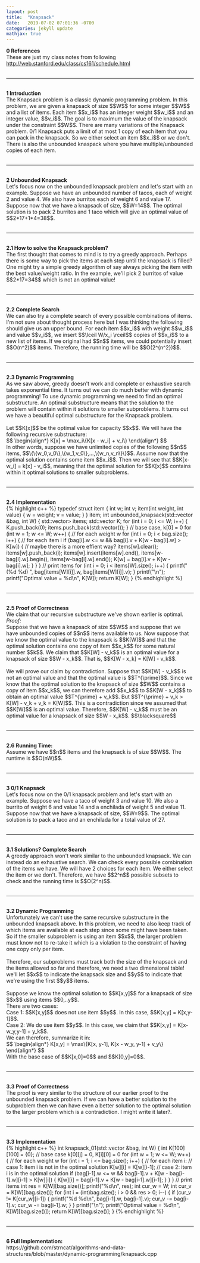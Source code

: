 ```yaml
---
layout: post
title:  "Knapsack"
date:   2019-07-02 07:01:36 -0700
categories: jekyll update
mathjax: true
---
```

<b>0 References</b><br>
These are just my class notes from following http://web.stanford.edu/class/cs161/schedule.html
<br>
<br>
<hr>
<!------------------------------------------------------------------------------------>
<br>
<b>1 Introduction</b><br>
The Knapsack problem is a classic dynamic programming problem. In this problem, we are given a knapsack of size $$W$$ for some integer $$W$$ and a list of items. Each item $$x_i$$ has an integer weight $$w_i$$ and an integer value, $$v_i$$. The goal is to maximum the value of the knapsack under the constraint $$W$$. There are many variations of the Knapsack problem. 0/1 Knapsack puts a limit of at most 1 copy of each item that you can pack in the knapsack. So we either select an item $$x_i$$ or we don't. There is also the unbounded knaspack where you have multiple/unbounded copies of each item.
<br>
<br>
<hr>
<!------------------------------------------------------------------------------------>
<br>
<b>2 Unbounded Knapsack</b><br>
Let's focus now on the unbounded knapsack problem and let's start with an example. Suppose we have an unbounded number of tacos, each of weight 2 and value 4. We also have burritos each of weight 6 and value 17. Suppose now that we have a knapsack of size, $$W=14$$. The optimal solution is to pack 2 burritos and 1 taco which will give an optimal value of $$2*17+1*4=38$$. 
<br>
<br>
<hr>
<!------------------------------------------------------------------------------------>
<br>
<b>2.1 How to solve the Knapsack problem?</b><br>
The first thought that comes to mind is to try a greedy approach. Perhaps there is some way to pick the items at each step until the knapsack is filled? One might try a simple greedy algorithm of say always picking the item with the best value/weight ratio. In the example, we'll pick 2 burritos of value $$2*17=34$$ which is not an optimal value!
<br>
<br>
<hr>
<!------------------------------------------------------------------------------------>
<br>
<b>2.2 Complete Search</b>
<br>
We can also try a complete search of every possible combinations of items. I'm not sure about thought process here but I was thinking the following should give us an upper bound. For each item $$x_i$$ with weight $$w_i$$ and value $$v_i$$, we insert $$\lceil W/x_i \rceil$$ copies of $$x_i$$ to a new list of items. If we original had $$n$$ items, we could potentially insert $$O(n^2)$$ items. Therefore, the running time will be $$O(2^{n^2})$$.
<br>
<br>
<hr>
<!------------------------------------------------------------------------------------>
<br>
<b>2.3 Dynamic Programming</b>
<br>
As we saw above, greedy doesn't work and complete or exhaustive search takes exponential time. It turns out we can do much better with dynamic programming! To use dynamic programming we need to find an optimal substructure. An optimal substructure means that the solution to the problem will contain within it solutions to smaller subproblems. It turns out we have a beautiful optimal substructure for the Knapsack problem.
<br>
<br>
Let $$K[x]$$ be the optimal value for capacity $$x$$. We will have the following recursive substructure:
<div center>
$$
\begin{align*}
K[x] = \max_i\{K[x - w_i] + v_i\}
\end{align*}
$$
</div>
In other words, suppose we have unlimited copies of the following $$n$$ items, $$\{\{w_0,v_0\},\{w_1,v_0\},...,\{w_n,v_n\}\}$$. Assume now that the optimal solution contains some item $$x_i$$. Then we will see that $$K[x-w_i] = k[x] - v_i$$, meaning that the optimal solution for $$K[x]$$ contains within it optimal solutions to smaller subproblems.
<br>
<br>
<hr>
<!------------------------------------------------------------------------------------>
<br>
<b>2.4 Implementation</b>
<br>
{% highlight c++ %}
typedef struct item {
    int w;
    int v;
    item(int weight, int value) {
        w = weight;
        v = value;
    }
} item;
int unbounded_knapsack(std::vector<item> &bag, int W) {
    std::vector<std::vector<int>> items;
    std::vector<int> K;
    for (int i = 0; i <= W; i++) {
        K.push_back(0);
        items.push_back(std::vector<int>());
    }
    // base case, k[0] = 0
    for (int w = 1; w <= W; w++) { // for each weight w
        for (int i = 0; i < bag.size(); i++) { // for each item i
            if (bag[i].w <= w && bag[i].v + K[w - bag[i].w] > K[w]) {
                // maybe there is a more effient way?
                items[w].clear();
                items[w].push_back(i);
                items[w].insert(items[w].end(), items[w-bag[i].w].begin(), items[w-bag[i].w].end());
                K[w] = bag[i].v + K[w - bag[i].w];
            }
        }
    }
    // print items
    for (int i = 0; i < items[W].size(); i++) {
        printf("(%d %d) ", bag[items[W][i]].w, bag[items[W][i]].v);
    }
    printf("\n");
    printf("Optimal value = %d\n", K[W]);
    return K[W];
}
{% endhighlight %}
<br>
<br>
<hr>
<!------------------------------------------------------------------------------------>
<br>
<b>2.5 Proof of Correctness</b><br>
We claim that our recursive substructure we've shown earlier is optimal. 
<br>
<i>Proof:</i> <br>
Suppose that we have a knapsack of size $$W$$ and suppose that we have unbounded copies of $$n$$ items available to us. Now suppose that we know the optimal value to the knapsack is $$K[W]$$ and that the optimal solution contains one copy of item $$x_k$$ for some natural number $$k$$. We claim that $$K[W] - v_k$$ is an optimal value for a knapsack of size $$W - x_k$$. That is, $$K[W - x_k] = K[W] - v_k$$.
<br><br>
We will prove our claim by contradiction. Suppose that $$K[W] - v_k$$ is not an optimal value and that the optimal value is $$T^{\prime}$$. Since we know that the optimal solution to the knapsack of size $$W$$ contains a copy of item $$x_k$$, we can therefore add $$x_k$$ to $$K[W - x_k]$$ to obtain an optimal value $$T^{\prime} + v_k$$. But $$T^{\prime} + v_k >  K[W] - v_k + v_k = K[W]$$. This is a contradiction since we assumed that $$K[W]$$ is an optimal value. Therefore, $$K[W] - v_k$$ must be an optimal value for a knapsack of size $$W - x_k$$. $$\blacksquare$$
<br>
<br>
<hr>
<!------------------------------------------------------------------------------------>
<br>
<b>2.6 Running Time:</b> <br>
Assume we have $$n$$ items and the knapsack is of size $$W$$. The runtime is $$O(nW)$$.
<br>
<br>
<hr>
<!------------------------------------------------------------------------------------>
<br>
<b>3 0/1 Knapsack</b><br>
Let's focus now on the 0/1 knapsack problem and let's start with an example. Suppose we have a taco of weight 3 and value 10. We also a burrito of weight 6 and value 14 and a enchilada of weight 5 and value 11. Suppose now that we have a knapsack of size, $$W=9$$. The optimal solution is to pack a taco and an enchilada for a total value of 27.
<br>
<br>
<hr>
<!------------------------------------------------------------------------------------>
<br>
<b>3.1 Solutions? Complete Search</b><br>
A greedy approach won't work similar to the unbounded knapsack. We can instead do an exhaustive search. We can check every possible combination of the items we have. We will have 2 choices for each item. We either select the item or we don't. Therefore, we have $$2^n$$ possible subsets to check and the running time is $$O(2^n)$$. 
<br>
<br>
<hr>
<!------------------------------------------------------------------------------------>
<br>
<b>3.2 Dynamic Programming</b>
<br>
Unfortunately we can't use the same recursive substructure in the unbounded knapsack above. In this problem, we need to also keep track of which items are available at each step since some might have been taken. So if the smaller subproblem is using an item $$x$$, the larger problem must know not to re-take it which is a violation to the constraint of having one copy only per item.
<br>
<br>
Therefore, our subproblems must track both the size of the knapsack and the items allowed so far and therefore, we need a two dimensional table! we'll let $$x$$ to indicate the knapsack size and $$y$$ to indicate that we're using the first $$y$$ items.
<br>
<br>
Suppose we know the optimal solution to $$K[x,y]$$ for a knapsack of size $$x$$ using items $$0,..y$$.
<br>
There are two cases:
<br>
Case 1: $$K[x,y]$$ does not use item $$y$$. In this case, $$K[x,y] = K[x,y-1]$$.
<br>
Case 2: We do use item $$y$$. In this case, we claim that $$K[x,y] = K[x-w_y,y-1] + y_k$$.
<br>
We can therefore, summarize it in:
<div center>
$$
\begin{align*}
K[x,y] = \max\{K[x, y-1], K[x - w_y, y-1] + v_y\}
\end{align*}
$$
</div>
With the base case of $$K[x,0]=0$$ and $$K[0,y]=0$$.
<br>
<br>
<hr>
<!------------------------------------------------------------------------------------>
<br>
<b>3.3 Proof of Correctness</b><br>
The proof is very similar to the structure of our earlier proof to the unbounded knapsack problem. If we can have a better solution to the subproblem then we can have even a better solution to the optimal solution to the larger problem which is a contradiction. I might write it later?.
<br>
<br>
<hr>
<!------------------------------------------------------------------------------------>
<br>
<b>3.3 Implementation</b>
<br>
{% highlight c++ %}
int knapsack_01(std::vector<item> &bag, int W) {
    int K[100][100] = {0};
    // base case k[0][j] = 0, K[i][0] = 0
    for (int w = 1; w <= W; w++) { // for each weight w
        for (int i = 1; i <= bag.size(); i++) { // for each item i:
            // case 1: item i is not in the optimal solution
            K[w][i] = K[w][i-1];
            // case 2: item i is in the optimal solution
            if (bag[i-1].w <= w && bag[i-1].v + K[w - bag[i-1].w][i-1] > K[w][i]) {
                K[w][i] = bag[i-1].v + K[w - bag[i-1].w][i-1];
            }
        }
    }
    // print items
    int res = K[W][bag.size()];
    printf("%d\n", res);
    int cur_w = W;
    int cur_v = K[W][bag.size()];
    for (int i = (int)bag.size(); i > 0 && res > 0; i--) {
        if (cur_v != K[cur_w][i-1]) {
            printf("%d %d\n", bag[i-1].w, bag[i-1].v);
            cur_v -= bag[i-1].v;
            cur_w -= bag[i-1].w;
        }
    }
    printf("\n");
    printf("Optimal value = %d\n", K[W][bag.size()]);
    return K[W][bag.size()];
}
{% endhighlight %}
<br>
<br>
<hr>
<!------------------------------------------------------------------------------------>
<br>
<b>6 Full Implementation:</b> <br>
https://github.com/strncat/algorithms-and-data-structures/blob/master/dynamic-programming/knapsack.cpp
<br>
<br>

